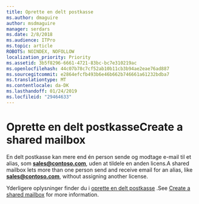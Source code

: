 ```yaml
---
title: Oprette en delt postkasse
ms.author: dmaguire
author: msdmaguire
manager: serdars
ms.date: 2/8/2018
ms.audience: ITPro
ms.topic: article
ROBOTS: NOINDEX, NOFOLLOW
localization_priority: Priority
ms.assetid: 3b5f8296-6661-4721-83bc-bc7e310219ac
ms.openlocfilehash: 44c07b78c7cf52ab10b11cb3b94ae2eae76ad887
ms.sourcegitcommit: e2864efcfb493b6e46b662b746661a61232bdba7
ms.translationtype: MT
ms.contentlocale: da-DK
ms.lasthandoff: 01/24/2019
ms.locfileid: "29464633"
---
```

# <a name="create-a-shared-mailbox"></a><span data-ttu-id="bbade-102">Oprette en delt postkasse</span><span class="sxs-lookup"><span data-stu-id="bbade-102">Create a shared mailbox</span></span>

<span data-ttu-id="bbade-103">En delt postkasse kan mere end én person sende og modtage e-mail til et alias, som **sales@contoso.com**, uden at tildele en anden licens.</span><span class="sxs-lookup"><span data-stu-id="bbade-103">A shared mailbox lets more than one person send and receive email for an alias, like **sales@contoso.com**, without assigning another license.</span></span>
  
<span data-ttu-id="bbade-104">Yderligere oplysninger finder du i [oprette en delt postkasse](https://support.office.com/client/871a246d-3acd-4bba-948e-5de8be0544c9) .</span><span class="sxs-lookup"><span data-stu-id="bbade-104">See [Create a shared mailbox](https://support.office.com/client/871a246d-3acd-4bba-948e-5de8be0544c9) for more information.</span></span> 
  

